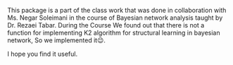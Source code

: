 This package is a part of the class work that was done in collaboration with Ms. Negar Soleimani in the course of Bayesian network analysis taught by Dr. Rezaei Tabar.
During the Course We found out that there is not a function for implementing K2 algorithm for structural learning in bayesian network, So we implemented it😉.

I hope you find it useful.
